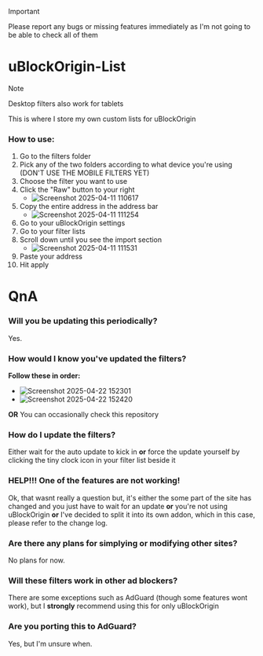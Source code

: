 > [!IMPORTANT]
> Please report any bugs or missing features immediately as I'm not going to be able to check all of them

# uBlockOrigin-List
> [!NOTE]
> Desktop filters also work for tablets

This is where I store my own custom lists for uBlockOrigin
### How to use:
1. Go to the filters folder
2. Pick any of the two folders according to what device you're using (DON'T USE THE MOBILE FILTERS YET)
3. Choose the filter you want to use
4. Click the "Raw" button to your right
   - ![Screenshot 2025-04-11 110617](https://github.com/user-attachments/assets/ffb78816-ab81-4530-bfa3-cdc26a9d9818)
5. Copy the entire address in the address bar
   - ![Screenshot 2025-04-11 111254](https://github.com/user-attachments/assets/57660810-70c5-4bf9-a9d4-f1c19b59ffb3)
6. Go to your uBlockOrigin settings
7. Go to your filter lists
8. Scroll down until you see the import section
   - ![Screenshot 2025-04-11 111531](https://github.com/user-attachments/assets/3f37ac34-3bda-488a-8252-f52593f5c8f1)
9. Paste your address
10. Hit apply
# QnA
### Will you be updating this periodically?
Yes.
### How would I know you've updated the filters?
**Follow these in order:**
   - ![Screenshot 2025-04-22 152301](https://github.com/user-attachments/assets/093f6b69-1b72-430f-84b2-c73b18afe4ec)
   - ![Screenshot 2025-04-22 152420](https://github.com/user-attachments/assets/382ab02e-7d6e-4347-b93b-99457098d093)

**OR** You can occasionally check this repository
### How do I update the filters?
Either wait for the auto update to kick in **or** force the update yourself by clicking the tiny clock icon in your filter list beside it
### HELP!!! One of the features are not working!
Ok, that wasnt really a question but, it's either the some part of the site has changed and you just have to wait for an update **or** you're not using uBlockOrigin **or** I've decided to split it into its own addon, which in this case, please refer to the change log.
### Are there any plans for simplying or modifying other sites?
No plans for now.
### Will these filters work in other ad blockers?
There are some exceptions such as AdGuard (though some features wont work), but I **strongly** recommend using this for only uBlockOrigin
### Are you porting this to AdGuard?
Yes, but I'm unsure when.
